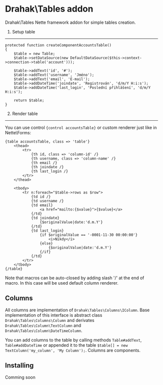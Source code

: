 Drahak\Tables addon
===================

Drahak\Tables Nette framework addon for simple tables creation.

1. Setup table
--------------

	protected function createComponentAccountsTable()
	{
		$table = new Table;
		$table->setDataSource(new DefaultDataSource($this->context->connection->table('account')));

		$table->addText('id', '#');
		$table->addText('username', 'Jméno');
		$table->addText('email', 'E-mail');
		$table->addDateTime('joindate', 'Registrován', 'd/m/Y H:i:s');
		$table->addDateTime('last_login', 'Poslední přihlášení', 'd/m/Y H:i:s');

		return $table;
	}

2. Render table
---------------
You can use control `{control accountsTable}` or custom renderer just like in Nette\Forms:

	{table accountsTable, class => 'table'}
		<thead>
			<tr>
				{th id, class => 'column-id' /}
				{th username, class => 'column-name' /}
				{th email /}
				{th joindate /}
				{th last_login /}
			</tr>
		</thead>

		<tbody>
			<tr n:foreach="$table->rows as $row">
				{td id /}
				{td username /}
				{td email}
					<a href="mailto:{$value}">{$value}</a>
				{/td}
				{td joindate}
					{$originalValue|date:'d.m.Y'}
				{/td}
				{td last_login}
					{if $originalValue == '-0001-11-30 00:00:00'}
						<i>Nikdy</i>
					{else}
						{$originalValue|date:'d.m.Y'}
					{/if}
				{/td}
			</tr>
		</tbody>
    {/table}

Note that macros can be auto-closed by adding slash '/' at the end of macro. In this case will be used default column renderer.

Columns
-------
All columns are implementation of `Drahak\Tables\Columns\IColumn`. Base implementation of this interface is abstract class `Drahak\Tables\Columns\Column` and derivates `Drahak\Tables\Column\TextColumn` and `Drahak\Tables\Column\DateTimeColumn`.

You can add columns to the table by calling methods `Table#addText`, `Table#addDateTime` or appended it to the table `$table[] = new TextColumn('my_column', 'My Column');`. Columns are components.

Installing
----------
Comming soon